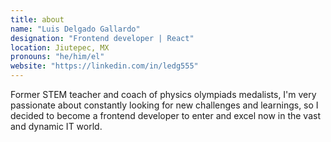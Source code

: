 ```yaml
---
title: about
name: "Luis Delgado Gallardo"
designation: "Frontend developer | React"
location: Jiutepec, MX
pronouns: "he/him/el"
website: "https://linkedin.com/in/ledg555"
---
```


Former STEM teacher and coach of physics olympiads medalists, I'm very passionate about constantly
looking for new challenges and learnings, so I decided to become a frontend developer to enter and
excel now in the vast and dynamic IT world.

